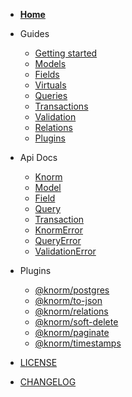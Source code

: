 * [<b>Home</b>](readme.md)

* Guides

  * [Getting started](guides/getting-started.md)
  * [Models](guides/models.md#models)
  * [Fields](guides/fields.md#fields)
  * [Virtuals](guides/virtuals.md#virtuals)
  * [Queries](guides/queries.md#queries)
  * [Transactions](guides/transactions.md#transactions)
  * [Validation](guides/validation.md#validation)
  * [Relations](guides/relations.md#relations)
  * [Plugins](guides/plugins.md#plugins)

* Api Docs

  * [Knorm](api/knorm.md#knorm)
  * [Model](api/model.md#model)
  * [Field](api/field.md#field)
  * [Query](api/query.md#query)
  * [Transaction](api/transaction.md#transaction)
  * [KnormError](api/knorm-error.md#knorm-error)
  * [QueryError](api/query-error.md#query-error)
  * [ValidationError](api/validation-error.md#validation-error)

* Plugins

  * [@knorm/postgres](knorm-postgres.md)
  * [@knorm/to-json](knorm-to-json.md)
  * [@knorm/relations](knorm-relations.md)
  * [@knorm/soft-delete](knorm-soft-delete.md)
  * [@knorm/paginate](knorm-paginate.md)
  * [@knorm/timestamps](knorm-timestamps.md)

* [LICENSE](license.md)
* [CHANGELOG](changelog.md)
